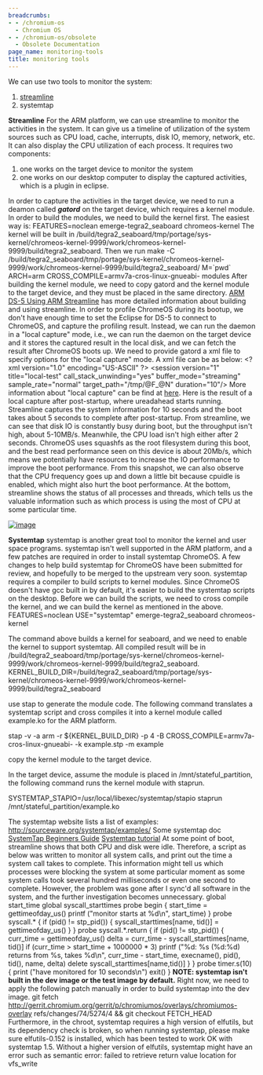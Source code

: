 ```yaml
---
breadcrumbs:
- - /chromium-os
  - Chromium OS
- - /chromium-os/obsolete
  - Obsolete Documentation
page_name: monitoring-tools
title: monitoring tools
---
```


We can use two tools to monitor the system:

1.  [streamline](http://www.arm.com/products/tools/software-tools/ds-5/streamline.php)
2.  systemtap

**Streamline**
For the ARM platform, we can use streamline to monitor the activities in the
system. It can give us a timeline of utilization of the system sources such as
CPU load, cache, interrupts, disk IO, memory, network, etc. It can also display
the CPU utilization of each process.
It requires two components:

1.  one works on the target device to monitor the system
2.  one works on our desktop computer to display the captured
            activities, which is a plugin in eclipse.

In order to capture the activities in the target device, we need to run a deamon
called ***gatord*** on the target device, which requires a kernel module.
In order to build the modules, we need to build the kernel first. The easiest
way is:
FEATURES=noclean emerge-tegra2_seaboard chromeos-kernel
The kernel will be built in
/build/tegra2_seaboard/tmp/portage/sys-kernel/chromeos-kernel-9999/work/chromeos-kernel-9999/build/tegra2_seaboard.
Then we run
make -C
/build/tegra2_seaboard/tmp/portage/sys-kernel/chromeos-kernel-9999/work/chromeos-kernel-9999/build/tegra2_seaboard/
M=\`pwd\` ARCH=arm CROSS_COMPILE=armv7a-cros-linux-gnueabi- modules
After building the kernel module, we need to copy gatord and the kernel module
to the target device, and they must be placed in the same directory.
[ARM DS-5 Using ARM Streamline](http://infocenter.arm.com/help/index.jsp) has
more detailed information about building and using streamline.
In order to profile ChromeOS during its bootup, we don't have enough time to set
the Eclipse for DS-5 to connect to ChromeOS, and capture the profiling result.
Instead, we can run the daemon in a "local capture" mode, i.e., we can run the
daemon on the target device and it stores the captured result in the local disk,
and we can fetch the result after ChromeOS boots up. We need to provide gatord a
xml file to specify options for the "local capture" mode. A xml file can be as
below:
&lt;?xml version="1.0" encoding="US-ASCII" ?&gt;
&lt;session version="1" title="local-test" call_stack_unwinding="yes"
buffer_mode="streaming" sample_rate="normal" target_path="/tmp/@F_@N"
duration="10"/&gt;
More information about "local capture" can be find at
[here](http://infocenter.arm.com/help/index.jsp).
Here is the result of a local capture after post-startup, where ureadahead
starts running. Streamline captures the system information for 10 seconds and
the boot takes about 5 seconds to complete after post-startup. From streamline,
we can see that disk IO is constantly busy during boot, but the throughput isn't
high, about 5-10MB/s. Meanwhile, the CPU load isn't high either after 2 seconds.
ChromeOS uses squashfs as the root filesystem during this boot, and the best
read performance seen on this device is about 20Mb/s, which means we potentially
have resources to increase the IO performance to improve the boot performance.
From this snapshot, we can also observe that the CPU frequency goes up and down
a little bit because cpuidle is enabled, which might also hurt the boot
performance.
At the bottom, streamline shows the status of all processes and threads, which
tells us the valuable information such as which process is using the most of CPU
at some particular time.

[<img alt="image"
src="/chromium-os/obsolete/monitoring-tools/timeline.jpg">](/chromium-os/obsolete/monitoring-tools/timeline.jpg)

**Systemtap**
systemtap is another great tool to monitor the kernel and user space programs.
systemtap isn't well supported in the ARM platform, and a few patches are
required in order to install systemtap ChromeOS. A few changes to help build
systemtap for ChromeOS have been submitted for review, and hopefully to be
merged to the upstream very soon.
systemtap requires a compiler to build scripts to kernel modules. Since ChromeOS
doesn't have gcc built in by default, it's easier to build the systemtap scripts
on the desktop.
Before we can build the scripts, we need to cross compile the kernel, and we can
build the kernel as mentioned in the above.
FEATURES=noclean USE="systemtap" emerge-tegra2_seaboard chromeos-kernel

The command above builds a kernel for seaboard, and we need to enable the kernel
to support systemtap.
All compiled result will be in
/build/tegra2_seaboard/tmp/portage/sys-kernel/chromeos-kernel-9999/work/chromeos-kernel-9999/build/tegra2_seaboard.
KERNEL_BUILD_DIR=/build/tegra2_seaboard/tmp/portage/sys-kernel/chromeos-kernel-9999/work/chromeos-kernel-9999/build/tegra2_seaboard

use stap to generate the module code. The following command translates a
systemtap script and cross compiles it into a kernel module called example.ko
for the ARM platform.

stap -v -a arm -r ${KERNEL_BUILD_DIR} -p 4 -B
CROSS_COMPILE=armv7a-cros-linux-gnueabi- -k example.stp -m example

copy the kernel module to the target device.

In the target device, assume the module is placed in /mnt/stateful_partition,
the following command runs the kernel module with staprun.

SYSTEMTAP_STAPIO=/usr/local/libexec/systemtap/stapio staprun
/mnt/stateful_partition/example.ko

The systemtap website lists a list of examples:
<http://sourceware.org/systemtap/examples/>
Some systemtap doc
[SystemTap Beginners
Guide](http://sourceware.org/systemtap/SystemTap_Beginners_Guide/)
[Systemtap tutorial](http://sourceware.org/systemtap/tutorial/)
At some point of boot, streamline shows that both CPU and disk were idle.
Therefore, a script as below was written to monitor all system calls, and print
out the time a system call takes to complete. This information might tell us
which processes were blocking the system at some particular moment as some
system calls took several hundred milliseconds or even one second to complete.
However, the problem was gone after I sync'd all software in the system, and the
further investigation becomes unnecessary.
global start_time
global syscall_starttimes
probe begin {
start_time = gettimeofday_us()
printf ("monitor starts at %d\\n", start_time)
}
probe syscall.\* {
if (pid() != stp_pid()) {
syscall_starttimes\[name, tid()\] = gettimeofday_us()
}
}
probe syscall.\*.return {
if (pid() != stp_pid()) {
curr_time = gettimeofday_us()
delta = curr_time - syscall_starttimes\[name, tid()\]
if (curr_time &gt; start_time + 1000000 \* 3)
printf ("%d: %s (%d:%d) returns from %s, takes %d\\n", curr_time - start_time,
execname(), pid(), tid(), name, delta)
delete syscall_starttimes\[name,tid()\]
}
}
probe timer.s(10) {
print ("have monitored for 10 seconds\\n")
exit()
}
**NOTE: systemtap isn't built in the dev image or the test image by default.**
Right now, we need to apply the following patch manually in order to build
systemtap into the dev image.
git fetch
http://gerrit.chromium.org/gerrit/p/chromiumos/overlays/chromiumos-overlay
refs/changes/74/5274/4 && git checkout FETCH_HEAD
Furthermore, in the chroot, systemtap requires a high version of elfutils, but
its dependency check is broken, so when running systemtap, please make sure
elfutils-0.152 is installed, which has been tested to work OK with systemtap
1.5. Without a higher version of elfutils, systemtap might have an error such as
semantic error: failed to retrieve return value location for vfs_write